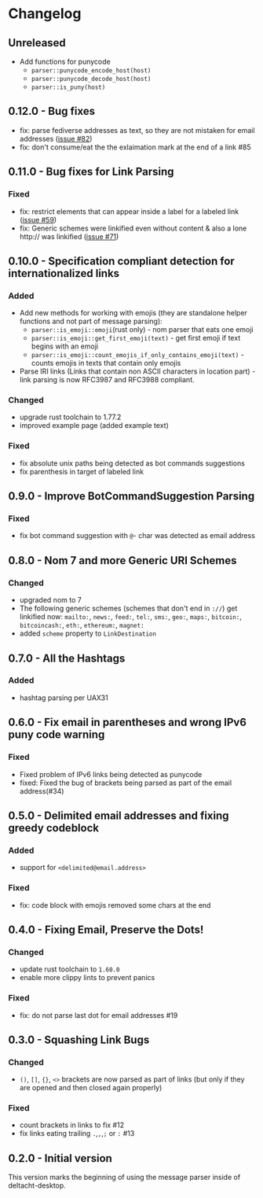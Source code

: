 # Changelog

## Unreleased

- Add functions for punycode
  - `parser::punycode_encode_host(host)`
  - `parser::punycode_decode_host(host)`
  - `parser::is_puny(host)`

## 0.12.0 - Bug fixes

- fix: parse fediverse addresses as text, so they are not mistaken for email addresses ([issue #82](https://github.com/deltachat/message-parser/issues/82))
- fix: don't consume/eat the the exlaimation mark at the end of a link #85

## 0.11.0 - Bug fixes for Link Parsing

### Fixed
- fix: restrict elements that can appear inside a label for a labeled link ([issue #59](https://github.com/deltachat/message-parser/issues/59))
- fix: Generic schemes were linkified even without content & also a lone http:// was linkified ([issue #71](https://github.com/deltachat/message-parser/issues/71))

## 0.10.0 - Specification compliant detection for internationalized links

### Added
- Add new methods for working with emojis (they are standalone helper functions and not part of message parsing):
  - `parser::is_emoji::emoji`(rust only) - nom parser that eats one emoji
  - `parser::is_emoji::get_first_emoji(text)` - get first emoji if text begins with an emoji
  - `parser::is_emoji::count_emojis_if_only_contains_emoji(text)` - counts emojis in texts that contain only emojis
- Parse IRI links (Links that contain non ASCII characters in location part) - link parsing is now RFC3987 and RFC3988 compliant.

### Changed
- upgrade rust toolchain to 1.77.2
- improved example page (added example text)

### Fixed
- fix absolute unix paths being detected as bot commands suggestions
- fix parenthesis in target of labeled link

## 0.9.0 - Improve BotCommandSuggestion Parsing

### Fixed
- fix bot command suggestion with `@`- char was detected as email address

## 0.8.0 - Nom 7 and more Generic URI Schemes

### Changed
- upgraded nom to 7
- The following generic schemes (schemes that don't end in `://`) get linkified now:
    `mailto:`, `news:`, `feed:`, `tel:`, `sms:`, `geo:`, `maps:`, `bitcoin:`, `bitcoincash:`, `eth:`, `ethereum:`, `magnet:`
- added `scheme` property to `LinkDestination` 

## 0.7.0 - All the Hashtags

### Added

 - hashtag parsing per UAX31

## 0.6.0 - Fix email in parentheses and wrong IPv6 puny code warning

### Fixed
 - Fixed problem of IPv6 links being detected as punycode
 - fixed: Fixed the bug of brackets being parsed as part of the email address(#34)

## 0.5.0 - Delimited email addresses and fixing greedy codeblock

### Added

- support for `<delimited@email.address>`

### Fixed

- fix: code block with emojis removed some chars at the end

## 0.4.0 - Fixing Email, Preserve the Dots!

### Changed

- update rust toolchain to `1.60.0`
- enable more clippy lints to prevent panics

### Fixed

- fix: do not parse last dot for email addresses #19

## 0.3.0 - Squashing Link Bugs

### Changed

- `()`, `[]`, `{}`, `<>` brackets are now parsed as part of links (but only if they are opened and then closed again properly)

### Fixed

- count brackets in links to fix #12
- fix links eating trailing `.`,`,`,`;` or `:` #13

## 0.2.0 - Initial version

This version marks the beginning of using the message parser inside of deltacht-desktop.
